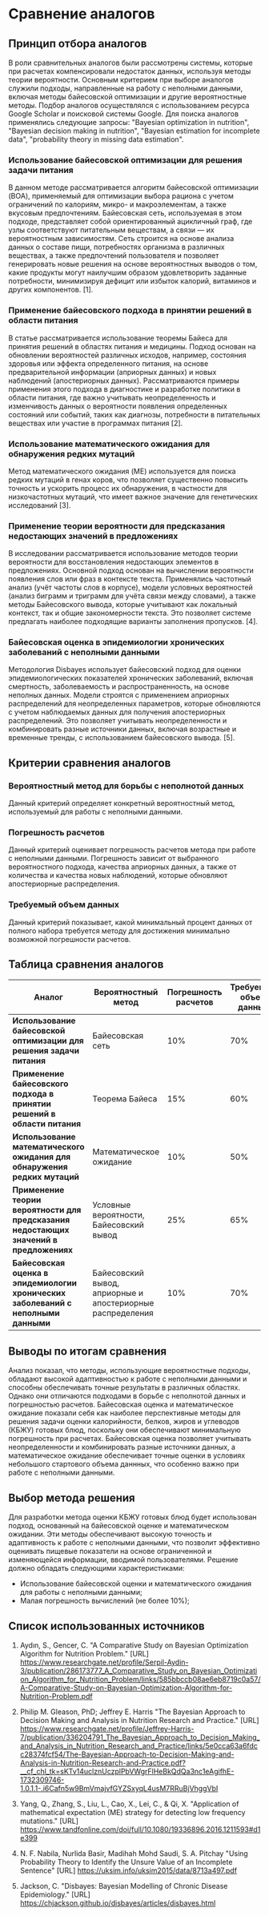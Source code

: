 # Сравнение аналогов

## Принцип отбора аналогов
В роли сравнительных аналогов были рассмотрены системы, которые при расчетах компенсировали недостаток данных, используя методы теории вероятности. Основным критерием при выборе аналогов служили подходы, направленные на работу с неполными данными, включая методы байесовской оптимизации и другие вероятностные методы. Подбор аналогов осуществлялся с использованием ресурса Google Scholar и поисковой системы Google. Для поиска аналогов применялись следующие запросы: "Bayesian optimization in nutrition", "Bayesian decision making in nutrition", "Bayesian estimation for incomplete data", "probability theory in missing data estimation".

### Использование байесовской оптимизации для решения задачи питания
В данном методе рассматривается алгоритм байесовской оптимизации (BOA), применяемый для оптимизации выбора рациона с учетом ограничений по калориям, микро- и макроэлементам, а также вкусовым предпочтениям. Байесовская сеть, используемая в этом подходе, представляет собой ориентированный ацикличный граф, где узлы соответствуют питательным веществам, а связи — их вероятностным зависимостям. Сеть строится на основе анализа данных о составе пищи, потребностях организма в различных веществах, а также предпочтений пользователя и позволяет генерировать новые решения на основе вероятностных выводов о том, какие продукты могут наилучшим образом удовлетворить заданные потребности, минимизируя дефицит или избыток калорий, витаминов и других компонентов. [1].

### Применение байесовского подхода в принятии решений в области питания
В статье рассматривается использование теоремы Байеса для принятия решений в областях питания и медицины. Подход основан на обновлении вероятностей различных исходов, например, состояния здоровья или эффекта определенного питания, на основе предварительной информации (априорных данных) и новых наблюдений (апостериорных данных). Рассматриваются примеры применения этого подхода в диагностике и разработке политики в области питания, где важно учитывать неопределенность и изменчивость данных о вероятности появления определенных состояний или событий, таких как диагнозы, потребности в питательных веществах или участие в программах питания [2].

### Использование математического ожидания для обнаружения редких мутаций
Метод математического ожидания (ME) используется для поиска редких мутаций в генах коров, что позволяет существенно повысить точность и ускорить процесс их обнаружения, в частности для низкочастотных мутаций, что имеет важное значение для генетических исследований [3].

### Применение теории вероятности для предсказания недостающих значений в предложениях
В исследовании рассматривается использование методов теории вероятности для восстановления недостающих элементов в предложениях. Основной подход основан на вычислении вероятности появления слов или фраз в контексте текста. Применялись частотный анализ (учёт частоты слов в корпусе), модели условных вероятностей (анализ биграмм и триграмм для учёта связи между словами), а также методы Байесовского вывода, которые учитывают как локальный контекст, так и общие закономерности текста. Это позволяет системе предлагать наиболее подходящие варианты заполнения пропусков. [4].

### Байесовская оценка в эпидемиологии хронических заболеваний с неполными данными
Методология Disbayes использует байесовский подход для оценки эпидемиологических показателей хронических заболеваний, включая смертность, заболеваемость и распространенность, на основе неполных данных. Модели строятся с применением априорных распределений для неопределенных параметров, которые обновляются с учетом наблюдаемых данных для получения апостериорных распределений. Это позволяет учитывать неопределенности и комбинировать разные источники данных, включая возрастные и временные тренды, с использованием байесовского вывода. [5].

## Критерии сравнения аналогов

### Вероятностный метод для борьбы с неполнотой данных
Данный критерий определяет конкретный вероятностный метод, используемый для работы с неполными данными.

### Погрешность расчетов
Данный критерий оценивает погрешность расчетов метода при работе с неполными данными. Погрешность зависит от выбранного вероятностного подхода, качества априорных данных, а также от количества и качества новых наблюдений, которые обновляют апостериорные распределения. 

### Требуемый объем данных
Данный критерий показывает, какой минимальный процент данных от полного набора требуется методу для достижения минимально возможной погрешности расчетов.

## Таблица сравнения аналогов

| **Аналог** | **Вероятностный метод** | **Погрешность расчетов** | **Требуемый объем данных** |
|------------|-------------------------|---------------|------------------------|
| **Использование байесовской оптимизации для решения задачи питания** | Байесовская сеть  | 10% | 70% |
| **Применение байесовского подхода в принятии решений в области питания** | Теорема Байеса | 15% | 60% |
| **Использование математического ожидания для обнаружения редких мутаций** | Математическое ожидание | 10% | 50% |
| **Применение теории вероятности для предсказания недостающих значений в предложениях** | Условные вероятности, Байесовский вывод | 25% | 65% |
| **Байесовская оценка в эпидемиологии хронических заболеваний с неполными данными** | Байесовский вывод, априорные и апостериорные распределения | 10% | 70% |


## Выводы по итогам сравнения
Анализ показал, что методы, использующие вероятностные подходы, обладают высокой адаптивностью к работе с неполными данными и способны обеспечивать точные результаты в различных областях. Однако они отличаются подходами в борьбе с неполнотой данных и погрешностью расчетов. Байесовская оценка и математическое ожидание показали себя как наиболее перспективные методы для решения задачи оценки калорийности, белков, жиров и углеводов (КБЖУ) готовых блюд, поскольку они обеспечивают минимальную погрешность при расчетах. Байесовская оценка позволяет учитывать неопределенности и комбинировать разные источники данных, а математическое ожидание обеспечивает точные оценки в условиях небольшого стартового объема даннных, что особенно важно при работе с неполными данными.

## Выбор метода решения
Для разработки метода оценки КБЖУ готовых блюд будет использован подход, основанный на байесовской оценке и математическом ожидании. Эти методы обеспечивают высокую точность и адаптивность к работе с неполными данными, что позволит эффективно оценивать пищевые показатели на основе ограниченной и изменяющейся информации, вводимой пользователями.
Решение должно обладать следующими характеристиками:
- Использование байесовской оценки и математического ожидания для работы с неполными данными;
- Малая погрешность вычислений (не более 10%);


## Список использованных источников

1. Aydın, S., Gencer, C. "A Comparative Study on Bayesian Optimization Algorithm for Nutrition Problem." [URL] https://www.researchgate.net/profile/Serpil-Aydin-3/publication/286173777_A_Comparative_Study_on_Bayesian_Optimization_Algorithm_for_Nutrition_Problem/links/585bbccb08ae6eb8719c0a57/A-Comparative-Study-on-Bayesian-Optimization-Algorithm-for-Nutrition-Problem.pdf

2. Philip M. Gleason, PhD; Jeffrey E. Harris "The Bayesian Approach to Decision Making and Analysis in Nutrition Research and Practice." [URL] https://www.researchgate.net/profile/Jeffrey-Harris-7/publication/336204791_The_Bayesian_Approach_to_Decision_Making_and_Analysis_in_Nutrition_Research_and_Practice/links/5e0cca63a6fdcc28374fcf54/The-Bayesian-Approach-to-Decision-Making-and-Analysis-in-Nutrition-Research-and-Practice.pdf?__cf_chl_tk=sKTv14uclznUczplPbVWgrFlHeBkQdQa3nc1eAgifhE-1732309746-1.0.1.1-.i6Cafn5w9BmVmajvfGYZSxyqL4usM7RRuBjVhggVbI

3. Yang, Q., Zhang, S., Liu, L., Cao, X., Lei, C., & Qi, X. "Application of mathematical expectation (ME) strategy for detecting low frequency mutations." [URL] https://www.tandfonline.com/doi/full/10.1080/19336896.2016.1211593#d1e399

4. N. F. Nabila, Nurlida Basir, Madihah Mohd Saudi, S. A. Pitchay "Using Probability Theory to Identify the Unsure Value of an Incomplete Sentence" [URL] https://uksim.info/uksim2015/data/8713a497.pdf

5. Jackson, C. "Disbayes: Bayesian Modelling of Chronic Disease Epidemiology." [URL] https://chjackson.github.io/disbayes/articles/disbayes.html